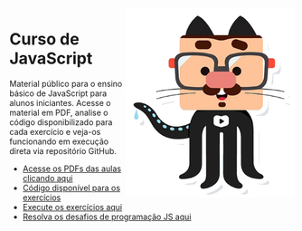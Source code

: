 <img src="imagens/mascote.png" align="right" width="300">

# Curso de JavaScript

Material público para o ensino básico de JavaScript para alunos iniciantes. Acesse o material em PDF, analise o código disponibilizado para cada exercício e veja-os funcionando em execução direta via repositório GitHub.

- [Acesse os PDFs das aulas clicando aqui](https://github.com/gustavoguanabara/javascript/tree/master/aulas-pdf)
- [Código disponível para os exercícios](https://github.com/gustavoguanabara/javascript/tree/master/exercicios)
- [Execute os exercícios aqui](https://gustavoguanabara.github.io/javascript/exercicios/index.html)
- [Resolva os desafios de programação JS aqui](https://github.com/gustavoguanabara/javascript/tree/master/desafios)
